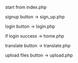 start from index.php 

signup button -> sign_up.php

login button -> login.php

if login success -> home.php

translate button -> translate.php

upload files button -> upload.php

<!-- schema -->
<!-- Login to mysql -->
<!-- CREATE DATABASE users; -->
<!-- CREATE TABLE finalUsers.Users -->
<!-- username VARCHAR(32) NOT NULL UNIQUE, -->
<!-- passwordVARCHAR(32) NOT NULL UNIQUE, -->
